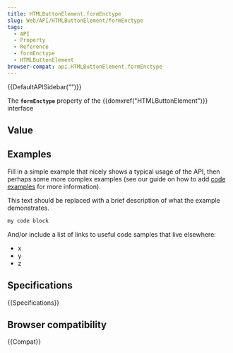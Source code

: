 ```yaml
---
title: HTMLButtonElement.formEnctype
slug: Web/API/HTMLButtonElement/formEnctype
tags:
  - API
  - Property
  - Reference
  - formEnctype
  - HTMLButtonElement
browser-compat: api.HTMLButtonElement.formEnctype
---
```

{{DefaultAPISidebar("")}}

The **`formEnctype`** property of the {{domxref("HTMLButtonElement")}} interface 

## Value



## Examples

Fill in a simple example that nicely shows a typical usage of the API, then perhaps some more complex examples (see our guide on how to add [code examples](/en-US/docs/MDN/Contribute/Structures/Code_examples) for more information).

This text should be replaced with a brief description of what the example demonstrates.

```js
my code block
```

And/or include a list of links to useful code samples that live elsewhere:

*   x
*   y
*   z

## Specifications

{{Specifications}}

## Browser compatibility

{{Compat}}


